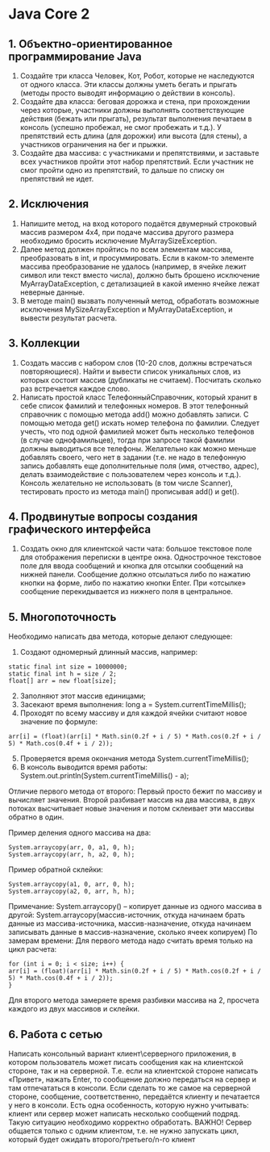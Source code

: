 # Java Core 2

## 1. Объектно-ориентированное программирование Java

1. Создайте три класса Человек, Кот, Робот, которые не наследуются от одного класса. Эти классы должны уметь бегать и прыгать (методы просто выводят информацию о действии в консоль).
2. Создайте два класса: беговая дорожка и стена, при прохождении через которые, участники должны выполнять соответствующие действия (бежать или прыгать), результат выполнения печатаем в консоль (успешно пробежал, не смог пробежать и т.д.). У препятствий есть длина (для дорожки) или высота (для стены), а участников ограничения на бег и прыжки.
3. Создайте два массива: с участниками и препятствиями, и заставьте всех участников пройти этот набор препятствий. Если участник не смог пройти одно из препятствий, то дальше по списку он препятствий не идет.

## 2. Исключения

1. Напишите метод, на вход которого подаётся двумерный строковый массив размером 4х4, при подаче массива другого размера необходимо бросить исключение MyArraySizeException.
2. Далее метод должен пройтись по всем элементам массива, преобразовать в int, и просуммировать. Если в каком-то элементе массива преобразование не удалось (например, в ячейке лежит символ или текст вместо числа), должно быть брошено исключение MyArrayDataException, с детализацией в какой именно ячейке лежат неверные данные.
3. В методе main() вызвать полученный метод, обработать возможные исключения MySizeArrayException и MyArrayDataException, и вывести результат расчета.

## 3. Коллекции

1. Создать массив с набором слов (10-20 слов, должны встречаться повторяющиеся). Найти и вывести список уникальных слов, из которых состоит массив (дубликаты не считаем). Посчитать сколько раз встречается каждое слово.
2. Написать простой класс ТелефонныйСправочник, который хранит в себе список фамилий и телефонных номеров. В этот телефонный справочник с помощью метода add() можно добавлять записи. С помощью метода get() искать номер телефона по фамилии. Следует учесть, что под одной фамилией может быть несколько телефонов (в случае однофамильцев), тогда при запросе такой фамилии должны выводиться все телефоны.
Желательно как можно меньше добавлять своего, чего нет в задании (т.е. не надо в телефонную запись добавлять еще дополнительные поля (имя, отчество, адрес), делать взаимодействие с пользователем через консоль и т.д.). Консоль желательно не использовать (в том числе Scanner), тестировать просто из метода main() прописывая add() и get().

## 4. Продвинутые вопросы создания графического интерфейса

1. Создать окно для клиентской части чата: большое текстовое поле для отображения переписки в центре окна. Однострочное текстовое поле для ввода сообщений и кнопка для отсылки сообщений на нижней панели. Сообщение должно отсылаться либо по нажатию кнопки на форме, либо по нажатию кнопки Enter. При «отсылке» сообщение перекидывается из нижнего поля в центральное.

## 5. Многопоточность

Необходимо написать два метода, которые делают следующее:
1) Создают одномерный длинный массив, например: 
```
static final int size = 10000000;
static final int h = size / 2;
float[] arr = new float[size];
```
2) Заполняют этот массив единицами;
3) Засекают время выполнения: long a = System.currentTimeMillis();
4) Проходят по всему массиву и для каждой ячейки считают новое значение по формуле:
```
arr[i] = (float)(arr[i] * Math.sin(0.2f + i / 5) * Math.cos(0.2f + i / 5) * Math.cos(0.4f + i / 2));
```
5) Проверяется время окончания метода System.currentTimeMillis();
6) В консоль выводится время работы: System.out.println(System.currentTimeMillis() - a);

Отличие первого метода от второго:
Первый просто бежит по массиву и вычисляет значения.
Второй разбивает массив на два массива, в двух потоках высчитывает новые значения и потом склеивает эти массивы обратно в один.

Пример деления одного массива на два:
```
System.arraycopy(arr, 0, a1, 0, h);
System.arraycopy(arr, h, a2, 0, h);
```
Пример обратной склейки:
```
System.arraycopy(a1, 0, arr, 0, h);
System.arraycopy(a2, 0, arr, h, h);
```
Примечание:
System.arraycopy() – копирует данные из одного массива в другой:
System.arraycopy(массив-источник, откуда начинаем брать данные из массива-источника, массив-назначение, откуда начинаем записывать данные в массив-назначение, сколько ячеек копируем)
По замерам времени:
Для первого метода надо считать время только на цикл расчета:
```
for (int i = 0; i < size; i++) {
arr[i] = (float)(arr[i] * Math.sin(0.2f + i / 5) * Math.cos(0.2f + i / 5) * Math.cos(0.4f + i / 2));
}
```
Для второго метода замеряете время разбивки массива на 2, просчета каждого из двух массивов и склейки.


## 6. Работа с сетью

Написать консольный вариант клиент\серверного приложения, в котором пользователь может писать сообщения как на клиентской стороне, так и на серверной. Т.е. если на клиентской стороне написать «Привет», нажать Enter, то сообщение должно передаться на сервер и там отпечататься в консоли. Если сделать то же самое на серверной стороне, сообщение, соответственно, передаётся клиенту и печатается у него в консоли. Есть одна особенность, которую нужно учитывать: клиент или сервер может написать несколько сообщений подряд. Такую ситуацию необходимо корректно обработать.
ВАЖНО! Сервер общается только с одним клиентом, т.е. не нужно запускать цикл, который будет ожидать второго/третьего/n-го клиент
